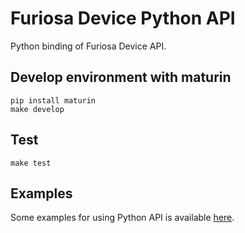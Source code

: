 # Furiosa Device Python API

Python binding of Furiosa Device API.

## Develop environment with maturin
```
pip install maturin
make develop
```

## Test

```
make test
```

## Examples

 Some examples for using Python API is available [here](examples).